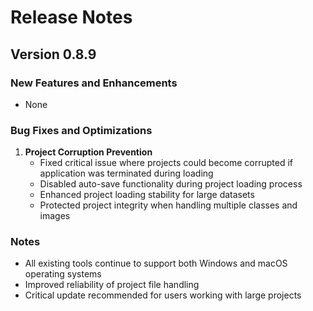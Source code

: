 # Release Notes
## Version 0.8.9

### New Features and Enhancements
- None

### Bug Fixes and Optimizations
1. **Project Corruption Prevention**
   - Fixed critical issue where projects could become corrupted if application was terminated during loading
   - Disabled auto-save functionality during project loading process
   - Enhanced project loading stability for large datasets
   - Protected project integrity when handling multiple classes and images

### Notes
- All existing tools continue to support both Windows and macOS operating systems
- Improved reliability of project file handling
- Critical update recommended for users working with large projects